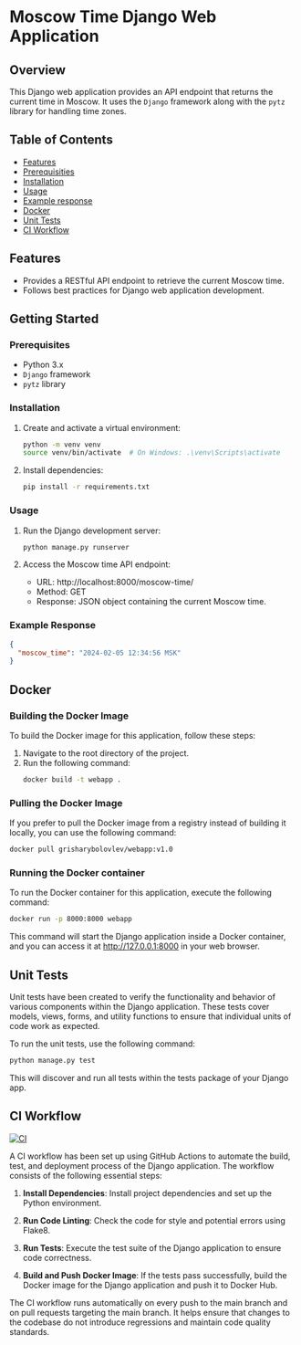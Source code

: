 # Moscow Time Django Web Application

## Overview

This Django web application provides an API endpoint that returns the current time in Moscow. It uses the `Django` framework along with the `pytz` library for handling time zones.

## Table of Contents

- [Features](#features)
- [Prerequisities](#prerequisites)
- [Installation](#installation)
- [Usage](#usage)
- [Example response](#example-response)
- [Docker](#docker)
- [Unit Tests](#unit-tests)
- [CI Workflow](#ci-workflow)

## Features

- Provides a RESTful API endpoint to retrieve the current Moscow time.
- Follows best practices for Django web application development.

## Getting Started

### Prerequisites

- Python 3.x
- `Django` framework
- `pytz` library

### Installation

1. Create and activate a virtual environment:

    ```bash
    python -m venv venv
    source venv/bin/activate  # On Windows: .\venv\Scripts\activate
    ```

2. Install dependencies:

    ```bash
    pip install -r requirements.txt
    ```

### Usage

1. Run the Django development server:

    ```bash
    python manage.py runserver
    ```

2. Access the Moscow time API endpoint:

    - URL: http://localhost:8000/moscow-time/
    - Method: GET
    - Response: JSON object containing the current Moscow time.

### Example Response

```json
{
  "moscow_time": "2024-02-05 12:34:56 MSK"
}
```

## Docker

### Building the Docker Image

To build the Docker image for this application, follow these steps:

1. Navigate to the root directory of the project.
2. Run the following command:
    ```bash
    docker build -t webapp .
    ```

### Pulling the Docker Image

If you prefer to pull the Docker image from a registry instead of building it locally, you can use the following command:

```bash
docker pull grisharybolovlev/webapp:v1.0
```

### Running the Docker container

To run the Docker container for this application, execute the following command:

```bash
docker run -p 8000:8000 webapp
```

This command will start the Django application inside a Docker container, and you can access it at http://127.0.0.1:8000 in your web browser.

## Unit Tests

Unit tests have been created to verify the functionality and behavior of various components within the Django application. These tests cover models, views, forms, and utility functions to ensure that individual units of code work as expected.

To run the unit tests, use the following command:

```bash
python manage.py test
```

This will discover and run all tests within the tests package of your Django app.

## CI Workflow
[![CI](https://github.com/GrishaRybolovel/S24-core-course-labs/actions/workflows/ci.yml/badge.svg)](https://github.com/GrishaRybolovel/S24-core-course-labs/actions/workflows/ci.yml)

A CI workflow has been set up using GitHub Actions to automate the build, test, and deployment process of the Django application. The workflow consists of the following essential steps:

1. **Install Dependencies**: Install project dependencies and set up the Python environment.

2. **Run Code Linting**: Check the code for style and potential errors using Flake8.

3. **Run Tests**: Execute the test suite of the Django application to ensure code correctness.

4. **Build and Push Docker Image**: If the tests pass successfully, build the Docker image for the Django application and push it to Docker Hub.

The CI workflow runs automatically on every push to the main branch and on pull requests targeting the main branch. It helps ensure that changes to the codebase do not introduce regressions and maintain code quality standards.
